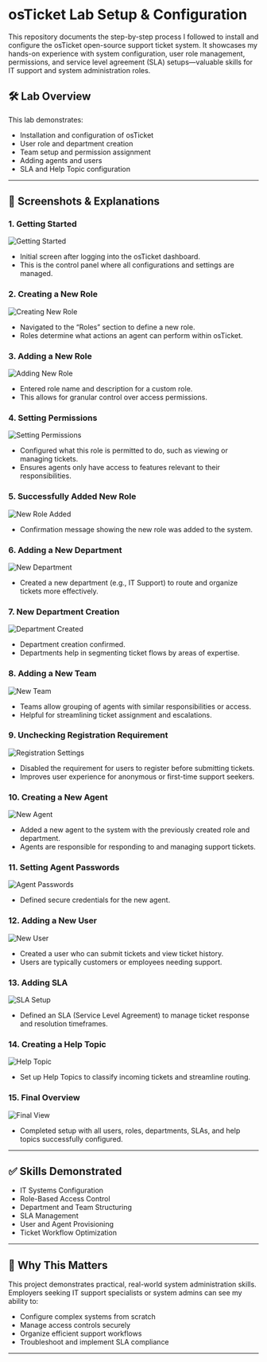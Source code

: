 
# osTicket Lab Setup & Configuration

This repository documents the step-by-step process I followed to install and configure the osTicket open-source support ticket system. It showcases my hands-on experience with system configuration, user role management, permissions, and service level agreement (SLA) setups—valuable skills for IT support and system administration roles.

## 🛠️ Lab Overview

This lab demonstrates:
- Installation and configuration of osTicket
- User role and department creation
- Team setup and permission assignment
- Adding agents and users
- SLA and Help Topic configuration

---

## 📸 Screenshots & Explanations

### 1. Getting Started
![Getting Started](osTicket-Lab-Post/1.Getting%20started.png)
- Initial screen after logging into the osTicket dashboard.
- This is the control panel where all configurations and settings are managed.

### 2. Creating a New Role
![Creating New Role](osTicket-Lab-Post/2.Creating%20new%20role.png)
- Navigated to the “Roles” section to define a new role.
- Roles determine what actions an agent can perform within osTicket.

### 3. Adding a New Role
![Adding New Role](osTicket-Lab-Post/3.Adding%20new%20Role.png)
- Entered role name and description for a custom role.
- This allows for granular control over access permissions.

### 4. Setting Permissions
![Setting Permissions](osTicket-Lab-Post/4.Setting%20permissions.png)
- Configured what this role is permitted to do, such as viewing or managing tickets.
- Ensures agents only have access to features relevant to their responsibilities.

### 5. Successfully Added New Role
![New Role Added](osTicket-Lab-Post/5.successfully%20added%20new%20role.png)
- Confirmation message showing the new role was added to the system.

### 6. Adding a New Department
![New Department](osTicket-Lab-Post/6.Adding%20new%20Deparment%20.png)
- Created a new department (e.g., IT Support) to route and organize tickets more effectively.

### 7. New Department Creation
![Department Created](osTicket-Lab-Post/7.New%20deparment%20Creation.png)
- Department creation confirmed.
- Departments help in segmenting ticket flows by areas of expertise.

### 8. Adding a New Team
![New Team](osTicket-Lab-Post/8.Adding%20a%20new%20Team%20.png)
- Teams allow grouping of agents with similar responsibilities or access.
- Helpful for streamlining ticket assignment and escalations.

### 9. Unchecking Registration Requirement
![Registration Settings](osTicket-Lab-Post/9.Uncheck%20Registration%20Required.png)
- Disabled the requirement for users to register before submitting tickets.
- Improves user experience for anonymous or first-time support seekers.

### 10. Creating a New Agent
![New Agent](osTicket-Lab-Post/10.Creating%20new%20agent.png)
- Added a new agent to the system with the previously created role and department.
- Agents are responsible for responding to and managing support tickets.

### 11. Setting Agent Passwords
![Agent Passwords](osTicket-Lab-Post/11.Setting%20agents%20passwords.png)
- Defined secure credentials for the new agent.

### 12. Adding a New User
![New User](osTicket-Lab-Post/12.Adding%20a%20new%20user.png)
- Created a user who can submit tickets and view ticket history.
- Users are typically customers or employees needing support.

### 13. Adding SLA
![SLA Setup](osTicket-Lab-Post/13.Adding%20SLA.png)
- Defined an SLA (Service Level Agreement) to manage ticket response and resolution timeframes.

### 14. Creating a Help Topic
![Help Topic](osTicket-Lab-Post/14.New%20help%20topic%20.png)
- Set up Help Topics to classify incoming tickets and streamline routing.

### 15. Final Overview
![Final View](osTicket-Lab-Post/15.Finished%20.png)
- Completed setup with all users, roles, departments, SLAs, and help topics successfully configured.

---

## ✅ Skills Demonstrated

- IT Systems Configuration
- Role-Based Access Control
- Department and Team Structuring
- SLA Management
- User and Agent Provisioning
- Ticket Workflow Optimization

---

## 💼 Why This Matters

This project demonstrates practical, real-world system administration skills. Employers seeking IT support specialists or system admins can see my ability to:

- Configure complex systems from scratch
- Manage access controls securely
- Organize efficient support workflows
- Troubleshoot and implement SLA compliance
  
---
